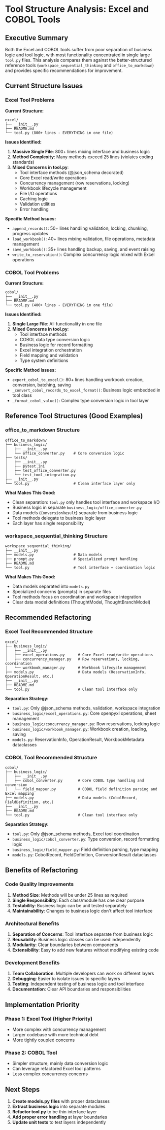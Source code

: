 # Tool Structure Analysis: Excel and COBOL Tools

## Executive Summary

Both the Excel and COBOL tools suffer from poor separation of business logic and tool logic, with most functionality concentrated in single large `tool.py` files. This analysis compares them against the better-structured reference tools (`workspace_sequential_thinking` and `office_to_markdown`) and provides specific recommendations for improvement.

## Current Structure Issues

### Excel Tool Problems

**Current Structure:**
```
excel/
├── __init__.py
├── README.md
└── tool.py (800+ lines - EVERYTHING in one file)
```

**Issues Identified:**
1. **Massive Single File**: 800+ lines mixing interface and business logic
2. **Method Complexity**: Many methods exceed 25 lines (violates coding standards)
3. **Mixed Concerns in tool.py**:
   - Tool interface methods (@json_schema decorated)
   - Core Excel read/write operations
   - Concurrency management (row reservations, locking)
   - Workbook lifecycle management
   - File I/O operations
   - Caching logic
   - Validation utilities
   - Error handling

**Specific Method Issues:**
- `append_records()`: 50+ lines handling validation, locking, chunking, progress updates
- `load_workbook()`: 40+ lines mixing validation, file operations, metadata management
- `save_workbook()`: 35+ lines handling backup, saving, and event raising
- `write_to_reservation()`: Complex concurrency logic mixed with Excel operations

### COBOL Tool Problems

**Current Structure:**
```
cobol/
├── __init__.py
├── README.md
└── tool.py (400+ lines - EVERYTHING in one file)
```

**Issues Identified:**
1. **Single Large File**: All functionality in one file
2. **Mixed Concerns in tool.py**:
   - Tool interface methods
   - COBOL data type conversion logic
   - Business logic for record formatting
   - Excel integration orchestration
   - Field mapping and validation
   - Type system definitions

**Specific Method Issues:**
- `export_cobol_to_excel()`: 80+ lines handling workbook creation, conversion, batching, saving
- `_convert_cobol_records_to_excel_format()`: Business logic embedded in tool class
- `_format_cobol_value()`: Complex type conversion logic in tool layer

## Reference Tool Structures (Good Examples)

### office_to_markdown Structure
```
office_to_markdown/
├── business_logic/
│   ├── __init__.py
│   └── office_converter.py    # Core conversion logic
├── tests/
│   ├── __init__.py
│   ├── pytest.ini
│   ├── test_office_converter.py
│   └── test_tool_integration.py
├── __init__.py
└── tool.py                    # Clean interface layer only
```

**What Makes This Good:**
- Clean separation: `tool.py` only handles tool interface and workspace I/O
- Business logic in separate `business_logic/office_converter.py`
- Data models (`ConversionResult`) separate from business logic
- Tool methods delegate to business logic layer
- Each layer has single responsibility

### workspace_sequential_thinking Structure
```
workspace_sequential_thinking/
├── __init__.py
├── models.py                  # Data models
├── prompt.py                  # Specialized prompt handling  
├── README.md
└── tool.py                    # Tool interface + coordination logic
```

**What Makes This Good:**
- Data models separated into `models.py`
- Specialized concerns (prompts) in separate files
- Tool methods focus on coordination and workspace integration
- Clear data model definitions (ThoughtModel, ThoughtBranchModel)

## Recommended Refactoring

### Excel Tool Recommended Structure
```
excel/
├── business_logic/
│   ├── __init__.py
│   ├── excel_operations.py      # Core Excel read/write operations
│   ├── concurrency_manager.py   # Row reservations, locking, coordination
│   └── workbook_manager.py      # Workbook lifecycle management
├── models.py                    # Data models (ReservationInfo, OperationResult, etc.)
├── __init__.py
├── README.md
└── tool.py                      # Clean tool interface only
```

**Separation Strategy:**
- `tool.py`: Only @json_schema methods, validation, workspace integration
- `business_logic/excel_operations.py`: Core openpyxl operations, sheet management
- `business_logic/concurrency_manager.py`: Row reservations, locking logic
- `business_logic/workbook_manager.py`: Workbook creation, loading, saving
- `models.py`: ReservationInfo, OperationResult, WorkbookMetadata dataclasses

### COBOL Tool Recommended Structure
```
cobol/
├── business_logic/
│   ├── __init__.py
│   ├── cobol_converter.py       # Core COBOL type handling and conversion
│   └── field_mapper.py          # COBOL field definition parsing and Excel mapping
├── models.py                    # Data models (CobolRecord, FieldDefinition, etc.)
├── __init__.py
├── README.md
└── tool.py                      # Clean tool interface only
```

**Separation Strategy:**
- `tool.py`: Only @json_schema methods, Excel tool coordination
- `business_logic/cobol_converter.py`: Type conversion, record formatting logic
- `business_logic/field_mapper.py`: Field definition parsing, type mapping
- `models.py`: CobolRecord, FieldDefinition, ConversionResult dataclasses

## Benefits of Refactoring

### Code Quality Improvements
1. **Method Size**: Methods will be under 25 lines as required
2. **Single Responsibility**: Each class/module has one clear purpose
3. **Testability**: Business logic can be unit tested separately
4. **Maintainability**: Changes to business logic don't affect tool interface

### Architectural Benefits
1. **Separation of Concerns**: Tool interface separate from business logic
2. **Reusability**: Business logic classes can be used independently
3. **Modularity**: Clear boundaries between components
4. **Extensibility**: Easy to add new features without modifying existing code

### Development Benefits
1. **Team Collaboration**: Multiple developers can work on different layers
2. **Debugging**: Easier to isolate issues to specific layers
3. **Testing**: Independent testing of business logic and tool interface
4. **Documentation**: Clear API boundaries and responsibilities

## Implementation Priority

### Phase 1: Excel Tool (Higher Priority)
- More complex with concurrency management
- Larger codebase with more technical debt
- More tightly coupled concerns

### Phase 2: COBOL Tool  
- Simpler structure, mainly data conversion logic
- Can leverage refactored Excel tool patterns
- Less complex concurrency concerns

## Next Steps

1. **Create models.py files** with proper dataclasses
2. **Extract business logic** into separate modules
3. **Refactor tool.py** to be thin interface layer
4. **Add proper error handling** at layer boundaries
5. **Update unit tests** to test layers independently